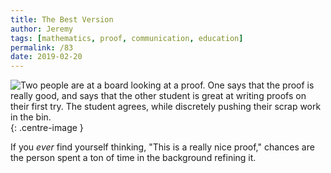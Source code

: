 ```yaml
---
title: The Best Version
author: Jeremy
tags: [mathematics, proof, communication, education]
permalink: /83
date: 2019-02-20
---
```


![Two people are at a board looking at a proof. One says that the proof is really good, and says that the other student is great at writing proofs on their first try. The student agrees, while discretely pushing their scrap work in the bin.](https://res.cloudinary.com/dh3hm8pb7/image/upload/c_scale,q_auto:best,w_615/v1535842782/Handwaving/Published/TheBestVersion.png){: .centre-image }

If you *ever* find yourself thinking, "This is a really nice proof," chances are the person spent a ton of time in the background refining it.